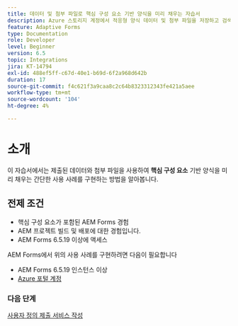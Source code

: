 ```yaml
---
title: 데이터 및 첨부 파일로 핵심 구성 요소 기반 양식을 미리 채우는 자습서
description: Azure 스토리지 계정에서 적응형 양식 데이터 및 첨부 파일을 저장하고 검색하는 방법에 대해 알아봅니다.
feature: Adaptive Forms
type: Documentation
role: Developer
level: Beginner
version: 6.5
topic: Integrations
jira: KT-14794
exl-id: 488ef5ff-c67d-40e1-b69d-6f2a968d642b
duration: 17
source-git-commit: f4c621f3a9caa8c2c64b8323312343fe421a5aee
workflow-type: tm+mt
source-wordcount: '104'
ht-degree: 4%

---
```


# 소개

이 자습서에서는 제출된 데이터와 첨부 파일을 사용하여 **핵심 구성 요소** 기반 양식을 미리 채우는 간단한 사용 사례를 구현하는 방법을 알아봅니다.

## 전제 조건

* 핵심 구성 요소가 포함된 AEM Forms 경험
* AEM 프로젝트 빌드 및 배포에 대한 경험입니다.
* AEM Forms 6.5.19 이상에 액세스

AEM Forms에서 위의 사용 사례를 구현하려면 다음이 필요합니다

* AEM Forms 6.5.19 인스턴스 이상
* [Azure 포털 계정](https://portal.azure.com/)


### 다음 단계

[사용자 정의 제출 서비스 작성](./create-custom-submit.md)
